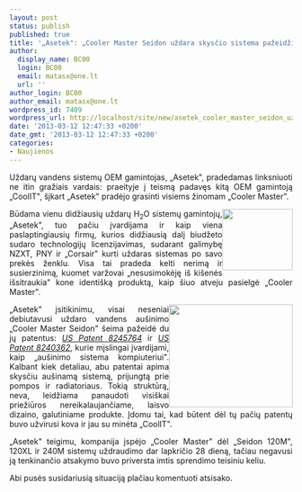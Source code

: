 ```yaml
---
layout: post
status: publish
published: true
title: '„Asetek": „Cooler Master Seidon uždara skysčio sistema pažeidžia mūsų patentus"'
author:
  display_name: BC00
  login: BC00
  email: matasx@one.lt
  url: ''
author_login: BC00
author_email: matasx@one.lt
wordpress_id: 7409
wordpress_url: http://localhost/site/new/asetek_cooler_master_seidon_uzdara_skyscio_sistema_pazeidzia_musu_patentus/
date: '2013-03-12 12:47:33 +0200'
date_gmt: '2013-03-12 12:47:33 +0200'
categories:
- Naujienos
---
```

<p style="text-align: justify;">
	Uždarų vandens sistemų OEM gamintojas, &bdquo;Asetek&quot;, pradedamas linksniuoti ne itin gražiais vardais: praeityje į teismą padavęs kitą OEM gamintoją &bdquo;CoolIT&quot;, &scaron;įkart &bdquo;Asetek&quot; pradėjo grasinti visiems žinomam &bdquo;Cooler Master&quot;.</p>
<p style="text-align: justify;">
	<img alt="" src="http://technews.lt/userfiles/1363009914(1).png" style="width: 125px; height: 109px; float: right;" />Būdama vienu didžiausių uždarų H<sub>2</sub>O sistemų gamintojų, &bdquo;Asetek&quot;, tuo pačiu įvardijama ir kaip viena paslaptingiausių firmų, kurios didžiausią dalį biudžeto sudaro technologijų licenzijavimas, sudarant galimybę NZXT, PNY ir &bdquo;Corsair&quot; kurti uždaras sistemas po savo prekės ženklu. Visa tai pradeda kelti nerimą ir susierzinimą, kuomet varžovai &bdquo;nesusimokėję i&scaron; ki&scaron;enės i&scaron;sitraukia&quot; kone identi&scaron;ką produktą, kaip &scaron;iuo atveju pasielgė &bdquo;Cooler Master&quot;.</p>
<p style="text-align: justify;">
	<img alt="" src="http://technews.lt/userfiles/CMseidon.jpg" style="width: 220px; height: 183px; float: right;" />&bdquo;Asetek&quot; įsitikinimu, visai neseniai debiutavusi uždaro vandens au&scaron;inimo &bdquo;Cooler Master Seidon&quot; &scaron;eima pažeidė du jų patentus: <a href="http://www.freepatentsonline.com/8245764.html"><em>US Patent 8245764</em></a> ir <a href="http://www.freepatentsonline.com/8240362.html"><em>US Patent 8240362</em></a>, kurie mįslingai įvardijami, kaip &bdquo;au&scaron;inimo sistema kompiuteriui&quot;. Kalbant kiek detaliau, abu patentai apima skysčiu au&scaron;inamą sistemą, prijungtą prie pompos ir radiatoriaus. Tokią struktūrą, neva, leidžiama panaudoti visi&scaron;kai priežiūros nereikalaujančiame, laisvo dizaino, galutiniame produkte. Įdomu tai, kad būtent dėl tų pačių patentų buvo užvirusi kova ir jau su minėta &bdquo;CoolIT&quot;.</p>
<p style="text-align: justify;">
	&bdquo;Asetek&quot; teigimu, kompanija įspėjo &bdquo;Cooler Master&quot; dėl &bdquo;Seidon 120M&quot;, 120XL ir 240M sistemų uždraudimo dar lapkričio 28 dieną, tačiau negavusi ją tenkinančio atsakymo buvo priversta imtis sprendimo teisiniu keliu.</p>
<p style="text-align: justify;">
	Abi pusės susidariusią situaciją plačiau komentuoti atsisako.</p>
